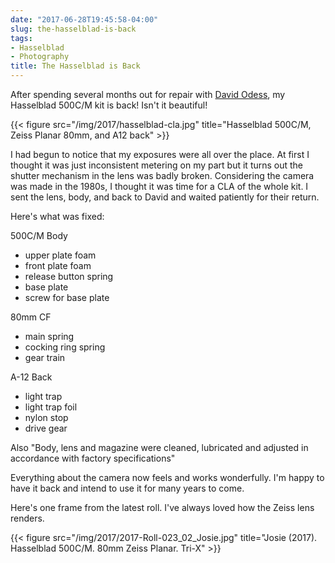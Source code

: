 ```yaml
---
date: "2017-06-28T19:45:58-04:00"
slug: the-hasselblad-is-back
tags:
- Hasselblad
- Photography
title: The Hasselblad is Back
---
```


After spending several months out for repair
with [David Odess](http://david-odess.com/), my Hasselblad 500C/M kit is back!
Isn't it beautiful!

{{< figure src="/img/2017/hasselblad-cla.jpg" title="Hasselblad 500C/M, Zeiss Planar 80mm, and A12 back" >}}

I had begun to notice that my exposures were all over the place. At first I
thought it was just inconsistent metering on my part but it turns out the
shutter mechanism in the lens was badly broken. Considering the camera was made
in the 1980s, I thought it was time for a CLA of the whole kit. I sent the lens,
body, and back to David and waited patiently for their return.

Here's what was fixed:

500C/M Body

- upper plate foam
- front plate foam
- release button spring
- base plate
- screw for base plate

80mm CF

- main spring
- cocking ring spring
- gear train

A-12 Back

- light trap
- light trap foil
- nylon stop
- drive gear

Also "Body, lens and magazine were cleaned, lubricated and adjusted in
accordance with factory specifications"

Everything about the camera now feels and works wonderfully. I'm happy to have it
back and intend to use it for many years to come.

Here's one frame from the latest roll. I've always loved how the Zeiss lens renders.

{{< figure src="/img/2017/2017-Roll-023_02_Josie.jpg" 
    title="Josie (2017). Hasselblad 500C/M. 80mm Zeiss Planar. Tri-X" >}}

